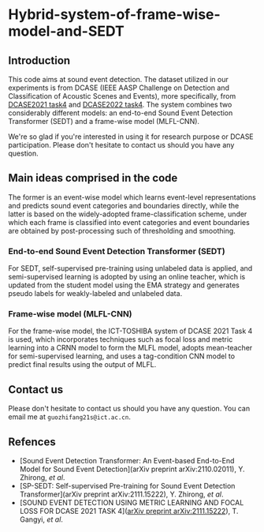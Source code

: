 # Hybrid-system-of-frame-wise-model-and-SEDT
## Introduction
This code aims at sound event detection. The dataset utilized in our experiments is from DCASE (IEEE AASP Challenge on Detection and Classification of Acoustic Scenes and Events), more specifically, from [DCASE2021 task4](https://dcase.community/challenge2021/task-sound-event-detection-and-separation-in-domestic-environments) and [DCASE2022 task4](https://dcase.community/challenge2022/task-sound-event-detection-in-domestic-environments#evaluation-set). The system combines two considerably different models: an end-to-end Sound Event Detection Transformer (SEDT) and a frame-wise model (MLFL-CNN).

We're so glad if you're interested in using it for research purpose or DCASE participation. Please don't hesitate to contact us should you have any question.

## Main ideas comprised in the code
The former is an event-wise model which learns event-level representations and predicts sound event categories and boundaries directly, while the latter is based on the widely-adopted frame-classification scheme, under which each frame is classified into event categories and event boundaries are obtained by post-processing such of thresholding and smoothing. 
### End-to-end Sound Event Detection Transformer (SEDT)
For SEDT, self-supervised pre-training using unlabeled data is applied, and semi-supervised learning is adopted by using an online teacher, which is updated from the student model using the EMA strategy and generates pseudo labels for weakly-labeled and unlabeled data. 
### Frame-wise model (MLFL-CNN)
For the frame-wise model, the ICT-TOSHIBA system of DCASE 2021 Task 4 is used, which incorporates techniques such as focal loss and metric learning into a CRNN model to form the MLFL model, adopts mean-teacher for semi-supervised learning, and uses a tag-condition CNN model to predict final results using the output of MLFL. 

## Contact us
Please don't hesitate to contact us should you have any question. You can email me at `guozhifang21s@ict.ac.cn`.

## Refences
- [Sound Event Detection Transformer: An Event-based End-to-End Model for Sound Event Detection](arXiv preprint arXiv:2110.02011), Y. Zhirong, *et al*.
- [SP-SEDT: Self-supervised Pre-training for Sound Event Detection Transformer](arXiv preprint arXiv:2111.15222), Y. Zhirong, *et al*.
- [SOUND EVENT DETECTION USING METRIC LEARNING AND FOCAL LOSS FOR DCASE
2021 TASK 4]([arXiv preprint arXiv:2111.15222](https://dcase.community/documents/challenge2021/technical_reports/DCASE2021_Tian_130_t4.pdf)), T. Gangyi, *et al*.
